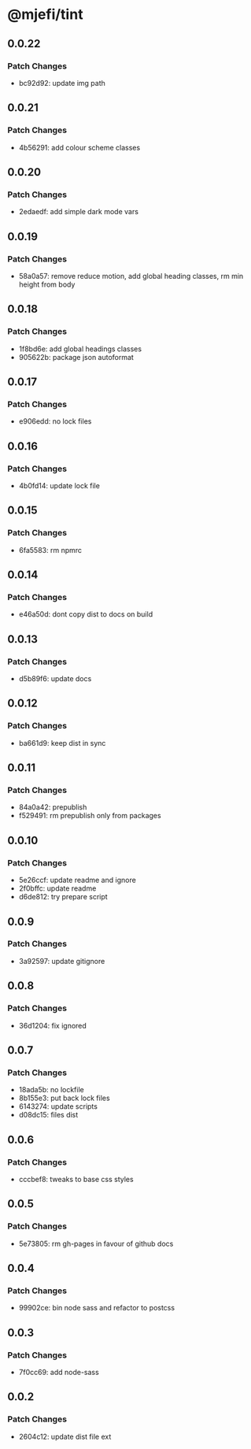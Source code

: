 # @mjefi/tint

## 0.0.22

### Patch Changes

- bc92d92: update img path

## 0.0.21

### Patch Changes

- 4b56291: add colour scheme classes

## 0.0.20

### Patch Changes

- 2edaedf: add simple dark mode vars

## 0.0.19

### Patch Changes

- 58a0a57: remove reduce motion, add global heading classes, rm min height from body

## 0.0.18

### Patch Changes

- 1f8bd6e: add global headings classes
- 905622b: package json autoformat

## 0.0.17

### Patch Changes

- e906edd: no lock files

## 0.0.16

### Patch Changes

- 4b0fd14: update lock file

## 0.0.15

### Patch Changes

- 6fa5583: rm npmrc

## 0.0.14

### Patch Changes

- e46a50d: dont copy dist to docs on build

## 0.0.13

### Patch Changes

- d5b89f6: update docs

## 0.0.12

### Patch Changes

- ba661d9: keep dist in sync

## 0.0.11

### Patch Changes

- 84a0a42: prepublish
- f529491: rm prepublish only from packages

## 0.0.10

### Patch Changes

- 5e26ccf: update readme and ignore
- 2f0bffc: update readme
- d6de812: try prepare script

## 0.0.9

### Patch Changes

- 3a92597: update gitignore

## 0.0.8

### Patch Changes

- 36d1204: fix ignored

## 0.0.7

### Patch Changes

- 18ada5b: no lockfile
- 8b155e3: put back lock files
- 6143274: update scripts
- d08dc15: files dist

## 0.0.6

### Patch Changes

- cccbef8: tweaks to base css styles

## 0.0.5

### Patch Changes

- 5e73805: rm gh-pages in favour of github docs

## 0.0.4

### Patch Changes

- 99902ce: bin node sass and refactor to postcss

## 0.0.3

### Patch Changes

- 7f0cc69: add node-sass

## 0.0.2

### Patch Changes

- 2604c12: update dist file ext
